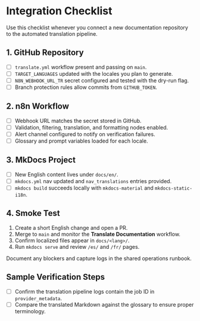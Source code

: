 # Integration Checklist

Use this checklist whenever you connect a new documentation repository to the automated translation pipeline.

## 1. GitHub Repository

- [ ] `translate.yml` workflow present and passing on `main`.
- [ ] `TARGET_LANGUAGES` updated with the locales you plan to generate.
- [ ] `N8N_WEBHOOK_URL_TR` secret configured and tested with the dry-run flag.
- [ ] Branch protection rules allow commits from `GITHUB_TOKEN`.

## 2. n8n Workflow

- [ ] Webhook URL matches the secret stored in GitHub.
- [ ] Validation, filtering, translation, and formatting nodes enabled.
- [ ] Alert channel configured to notify on verification failures.
- [ ] Glossary and prompt variables loaded for each locale.

## 3. MkDocs Project

- [ ] New English content lives under `docs/en/`.
- [ ] `mkdocs.yml` nav updated and `nav_translations` entries provided.
- [ ] `mkdocs build` succeeds locally with `mkdocs-material` and `mkdocs-static-i18n`.

## 4. Smoke Test

1. Create a short English change and open a PR.
2. Merge to `main` and monitor the **Translate Documentation** workflow.
3. Confirm localized files appear in `docs/<lang>/`.
4. Run `mkdocs serve` and review `/es/` and `/fr/` pages.

Document any blockers and capture logs in the shared operations runbook.


## Sample Verification Steps

- [ ] Confirm the translation pipeline logs contain the job ID in `provider_metadata`.
- [ ] Compare the translated Markdown against the glossary to ensure proper terminology.
